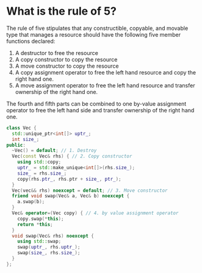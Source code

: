# What is the rule of 5?

The rule of five stipulates that any constructible, copyable, and movable type that manages a resource should have the following five member functions declared:

1. A destructor to free the resource
2. A copy constructor to copy the resource
3. A move constructor to copy the resource
4. A copy assignment operator to free the left hand resource and copy the right hand one.
5. A move assignment operator to free the left hand resource and transfer ownership of the right hand one.

The fourth and fifth parts can be combined to one by-value assignment operator to free the left hand side and transfer ownership of the right hand one.

```cpp
class Vec {
  std::unique_ptr<int[]> uptr_;
  int size_;
public:
  ~Vec() = default; // 1. Destroy
  Vec(const Vec& rhs) { // 2. Copy constructor
    using std::copy;
    uptr_ = std::make_unique<int[]>(rhs.size_);
    size_ = rhs.size_;
    copy(rhs.ptr_, rhs.ptr + size_, ptr_);
  }
  Vec(vec&& rhs) noexcept = default; // 3. Move constructor
  friend void swap(Vec& a, Vec& b) noexcept {
    a.swap(b);
  }
  Vec& operator=(Vec copy) { // 4. by value assignment operator
    copy.swap(*this);
    return *this;
  }
  void swap(Vec& rhs) noexcept {
    using std::swap;
    swap(uptr_, rhs.uptr_);
    swap(size_, rhs.size_);
  }
};
```
